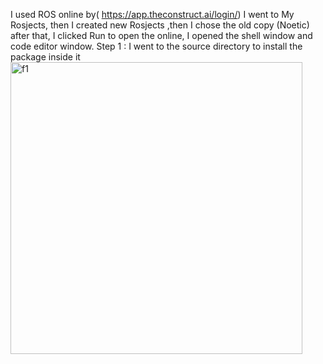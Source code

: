 I used ROS online by( https://app.theconstruct.ai/login/) I went to My Rosjects, then I created new Rosjects ,then I chose the old copy (Noetic) after that, I clicked Run to open the online, I opened the shell window and code editor window.
Step 1 : I went to the source directory to install the package inside it 
<img width="467" alt="f1" src="https://github.com/user-attachments/assets/eb84f57b-90e5-4a85-be4f-44172f73401c">
